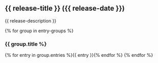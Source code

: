 ## {{ release-title }} ({{ release-date }})  

{{ release-description }}

{% for group in entry-groups %}
### {{ group.title %}  
{% for entry in group.entries %}{{ entry }}{% endfor %}
{% endfor %}  
